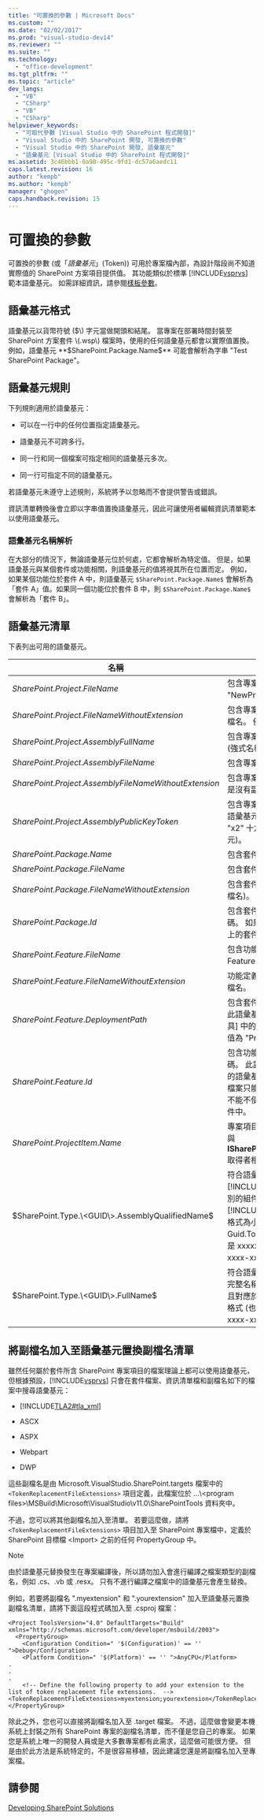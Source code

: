 ```yaml
---
title: "可置換的參數 | Microsoft Docs"
ms.custom: ""
ms.date: "02/02/2017"
ms.prod: "visual-studio-dev14"
ms.reviewer: ""
ms.suite: ""
ms.technology: 
  - "office-development"
ms.tgt_pltfrm: ""
ms.topic: "article"
dev_langs: 
  - "VB"
  - "CSharp"
  - "VB"
  - "CSharp"
helpviewer_keywords: 
  - "可取代參數 [Visual Studio 中的 SharePoint 程式開發]"
  - "Visual Studio 中的 SharePoint 開發, 可置換的參數"
  - "Visual Studio 中的 SharePoint 開發, 語彙基元"
  - "語彙基元 [Visual Studio 中的 SharePoint 程式開發]"
ms.assetid: 3c46bbb1-0a98-495c-9fd1-dc57a6aedc11
caps.latest.revision: 16
author: "kempb"
ms.author: "kempb"
manager: "ghogen"
caps.handback.revision: 15
---
```

# 可置換的參數
  可置換的參數 \(或「*語彙基元*」\(Token\)\) 可用於專案檔內部，為設計階段尚不知道實際值的 SharePoint 方案項目提供值。  其功能類似於標準 [!INCLUDE[vsprvs](../sharepoint/includes/vsprvs-md.md)] 範本語彙基元。  如需詳細資訊，請參閱[樣板參數](../ide/template-parameters.md)。  
  
## 語彙基元格式  
 語彙基元以貨幣符號 \($\) 字元當做開頭和結尾。  當專案在部署時間封裝至 SharePoint 方案套件 \(.wsp\) 檔案時，使用的任何語彙基元都會以實際值置換。  例如，語彙基元 **$SharePoint.Package.Name$** 可能會解析為字串 "Test SharePoint Package"。  
  
## 語彙基元規則  
 下列規則適用於語彙基元：  
  
-   可以在一行中的任何位置指定語彙基元。  
  
-   語彙基元不可跨多行。  
  
-   同一行和同一個檔案可指定相同的語彙基元多次。  
  
-   同一行可指定不同的語彙基元。  
  
 若語彙基元未遵守上述規則，系統將予以忽略而不會提供警告或錯誤。  
  
 資訊清單轉換後會立即以字串值置換語彙基元，因此可讓使用者編輯資訊清單範本以使用語彙基元。  
  
### 語彙基元名稱解析  
 在大部分的情況下，無論語彙基元位於何處，它都會解析為特定值。  但是，如果語彙基元與某個套件或功能相關，則語彙基元的值將視其所在位置而定。  例如，如果某個功能位於套件 A 中，則語彙基元 `$SharePoint.Package.Name$` 會解析為「套件 A」值。如果同一個功能位於套件 B 中，則 `$SharePoint.Package.Name$` 會解析為「套件 B」。  
  
## 語彙基元清單  
 下表列出可用的語彙基元。  
  
|名稱|說明|  
|--------|--------|  
|$SharePoint.Project.FileName$|包含專案檔的名稱，例如 "NewProj.csproj"。|  
|$SharePoint.Project.FileNameWithoutExtension$|包含專案檔的名稱，但是沒有副檔名。  例如 "NewProj"。|  
|$SharePoint.Project.AssemblyFullName$|包含專案之輸出組件的顯示名稱 \(強式名稱\)。|  
|$SharePoint.Project.AssemblyFileName$|包含專案之輸出組件的名稱。|  
|$SharePoint.Project.AssemblyFileNameWithoutExtension$|包含專案之輸出組件的名稱，但是沒有副檔名。|  
|$SharePoint.Project.AssemblyPublicKeyToken$|包含專案之輸出組件的公開金鑰語彙基元，已轉換成字串 \(使用 "x2" 十六進位格式的 16 個字元\)。|  
|$SharePoint.Package.Name$|包含套件的名稱。|  
|$SharePoint.Package.FileName$|包含套件定義檔的名稱。|  
|$SharePoint.Package.FileNameWithoutExtension$|包含套件定義檔的名稱 \(沒有副檔名\)。|  
|$SharePoint.Package.Id$|包含套件的 SharePoint 識別碼。  如果某個功能使用在一個以上的套件中，則這個值會變更。|  
|$SharePoint.Feature.FileName$|包含功能定義檔的名稱，例如 Feature1.feature。|  
|$SharePoint.Feature.FileNameWithoutExtension$|功能定義檔的名稱，但是沒有副檔名。|  
|$SharePoint.Feature.DeploymentPath$|包含套件中功能的資料夾名稱。  此語彙基元相當於 \[功能設計工具\] 中的 \[部署路徑\] 屬性。  範例值為 "Project1\_Feature1"。|  
|$SharePoint.Feature.Id$|包含功能的 SharePoint 識別碼。  此語彙基元與所有功能層級的語彙基元一樣，套件中包含的檔案只能透過功能加以使用，但不能不使用功能而直接加入至套件中。|  
|$SharePoint.ProjectItem.Name$|專案項目的名稱 \(而非其檔名\)，與 **ISharePointProjectItem.Name** 取得者相同。|  
|$SharePoint.Type.\<GUID\>.AssemblyQualifiedName$|符合語彙基元的 [!INCLUDE[TLA2#tla_guid](../sharepoint/includes/tla2sharptla-guid-md.md)] 型別的組件限定名稱。  [!INCLUDE[TLA2#tla_guid](../sharepoint/includes/tla2sharptla-guid-md.md)] 的格式為小寫且對應於 Guid.ToString\("D"\) 格式 \(也就是 xxxxxxxx\-xxxx\-xxxx\-xxxx\-xxxxxxxxxxxx\)。|  
|$SharePoint.Type.\<GUID\>.FullName$|符合語彙基元中 GUID 之型別的完整名稱。  GUID 的格式為小寫且對應於 Guid.ToString\("D"\) 格式 \(也就是 xxxxxxxx\-xxxx\-xxxx\-xxxx\-xxxxxxxxxxxx\)。|  
  
## 將副檔名加入至語彙基元置換副檔名清單  
 雖然任何屬於套件所含 SharePoint 專案項目的檔案理論上都可以使用語彙基元，但根據預設，[!INCLUDE[vsprvs](../sharepoint/includes/vsprvs-md.md)] 只會在套件檔案、資訊清單檔和副檔名如下的檔案中搜尋語彙基元：  
  
-   [!INCLUDE[TLA2#tla_xml](../sharepoint/includes/tla2sharptla-xml-md.md)]  
  
-   ASCX  
  
-   ASPX  
  
-   Webpart  
  
-   DWP  
  
 這些副檔名是由 Microsoft.VisualStudio.SharePoint.targets 檔案中的 `<TokenReplacementFileExtensions>` 項目定義，此檔案位於 …\\\<program files\>\\MSBuild\\Microsoft\\VisualStudio\\v11.0\\SharePointTools 資料夾中。  
  
 不過，您可以將其他副檔名加入至清單。  若要這麼做，請將 `<TokenReplacementFileExtensions>` 項目加入至 SharePoint 專案檔中，定義於 SharePoint 目標檔 \<Import\> 之前的任何 PropertyGroup 中。  
  
> [!NOTE]  
>  由於語彙基元替換發生在專案編譯後，所以請勿加入會進行編譯之檔案類型的副檔名，例如 .cs、.vb 或 .resx。  只有不進行編譯之檔案中的語彙基元會產生替換。  
  
 例如，若要將副檔名 ".myextension" 和 ".yourextension" 加入至語彙基元置換副檔名清單，請將下面這段程式碼加入至 .csproj 檔案：  
  
```  
<Project ToolsVersion="4.0" DefaultTargets="Build" xmlns="http://schemas.microsoft.com/developer/msbuild/2003">  
  <PropertyGroup>  
    <Configuration Condition=" '$(Configuration)' == '' ">Debug</Configuration>  
    <Platform Condition=" '$(Platform)' == '' ">AnyCPU</Platform>  
.  
.  
.  
    <!-- Define the following property to add your extension to the list of token replacement file extensions.  -->  
<TokenReplacementFileExtensions>myextension;yourextension</TokenReplacementFileExtensions>  
</PropertyGroup>  
```  
  
 除此之外，您也可以直接將副檔名加入至 .target 檔案。  不過，這麼做會變更本機系統上封裝之所有 SharePoint 專案的副檔名清單，而不僅是您自己的專案。  如果您是系統上唯一的開發人員或是大多數專案都有此需求，這麼做可能很方便。  但是由於此方法是系統特定的，不是很容易移植，因此建議您還是將副檔名加入至專案檔。  
  
## 請參閱  
 [Developing SharePoint Solutions](../sharepoint/developing-sharepoint-solutions.md)  
  
  